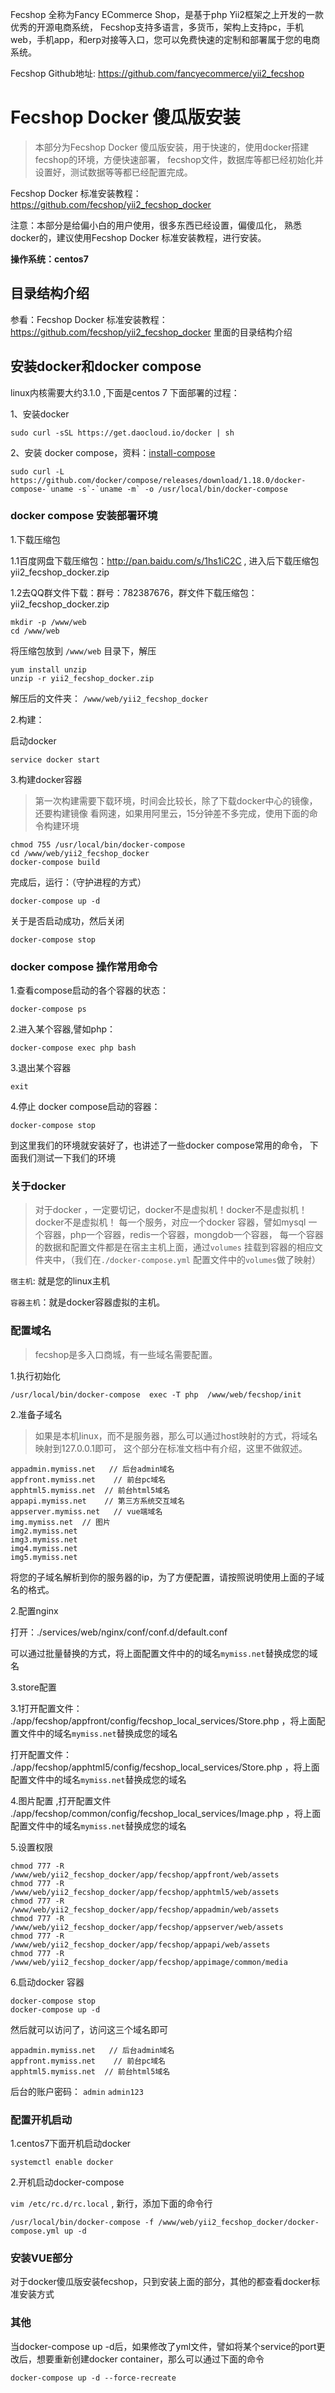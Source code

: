 Fecshop 全称为Fancy ECommerce Shop，是基于php Yii2框架之上开发的一款优秀的开源电商系统， Fecshop支持多语言，多货币，架构上支持pc，手机web，手机app，和erp对接等入口，您可以免费快速的定制和部署属于您的电商系统。

Fecshop Github地址: https://github.com/fancyecommerce/yii2_fecshop

Fecshop Docker 傻瓜版安装
=============


> 本部分为Fecshop Docker 傻瓜版安装，用于快速的，使用docker搭建fecshop的环境，方便快速部署，
fecshop文件，数据库等都已经初始化并设置好，测试数据等等都已经配置完成。

Fecshop Docker 标准安装教程：https://github.com/fecshop/yii2_fecshop_docker

注意：本部分是给偏小白的用户使用，很多东西已经设置，偏傻瓜化，
熟悉docker的，建议使用Fecshop Docker 标准安装教程，进行安装。


**操作系统：centos7**

目录结构介绍
---------

参看：Fecshop Docker 标准安装教程：https://github.com/fecshop/yii2_fecshop_docker
里面的目录结构介绍


安装docker和docker compose
-------------------------

linux内核需要大约3.1.0 ,下面是centos 7 下面部署的过程：


1、安装docker

```
sudo curl -sSL https://get.daocloud.io/docker | sh
```

2、安装 docker compose，资料：[install-compose](https://docs.docker.com/compose/install/#install-compose)

```
sudo curl -L https://github.com/docker/compose/releases/download/1.18.0/docker-compose-`uname -s`-`uname -m` -o /usr/local/bin/docker-compose
```



### docker compose 安装部署环境

1.下载压缩包

1.1百度网盘下载压缩包：http://pan.baidu.com/s/1hs1iC2C
, 进入后下载压缩包yii2_fecshop_docker.zip

1.2去QQ群文件下载：群号：782387676，群文件下载压缩包：yii2_fecshop_docker.zip

```
mkdir -p /www/web
cd /www/web
```

将压缩包放到 `/www/web` 目录下，解压

```
yum install unzip
unzip -r yii2_fecshop_docker.zip
```

解压后的文件夹： `/www/web/yii2_fecshop_docker`

2.构建：

启动docker

```
service docker start
```

3.构建docker容器

> 第一次构建需要下载环境，时间会比较长，除了下载docker中心的镜像，还要构建镜像
> 看网速，如果用阿里云，15分钟差不多完成，使用下面的命令构建环境

```
chmod 755 /usr/local/bin/docker-compose
cd /www/web/yii2_fecshop_docker
docker-compose build
```



完成后，运行：（守护进程的方式）

```
docker-compose up -d
```

关于是否启动成功，然后关闭

```
docker-compose stop
```

### docker compose 操作常用命令


1.查看compose启动的各个容器的状态：

```
docker-compose ps
```

2.进入某个容器,譬如php：

```
docker-compose exec php bash
```

3.退出某个容器

```
exit
```


4.停止 docker compose启动的容器：

```
docker-compose stop
```

到这里我们的环境就安装好了，也讲述了一些docker compose常用的命令，
下面我们测试一下我们的环境


### 关于docker 



> 对于docker ，一定要切记，docker不是虚拟机！docker不是虚拟机！docker不是虚拟机！
> 每一个服务，对应一个docker 容器，譬如mysql
> 一个容器，php一个容器，redis一个容器，mongdob一个容器，
> 每一个容器的数据和配置文件都是在宿主主机上面，通过`volumes`
> 挂载到容器的相应文件夹中，（我们在`./docker-compose.yml`
> 配置文件中的`volumes`做了映射）

`宿主机`: 就是您的linux主机

`容器主机`：就是docker容器虚拟的主机。


### 配置域名

> fecshop是多入口商城，有一些域名需要配置。

1.执行初始化

```
/usr/local/bin/docker-compose  exec -T php  /www/web/fecshop/init
```

2.准备子域名

> 如果是本机linux，而不是服务器，那么可以通过host映射的方式，将域名映射到127.0.0.1即可，
这个部分在标准文档中有介绍，这里不做叙述。

```
appadmin.mymiss.net   // 后台admin域名
appfront.mymiss.net    // 前台pc域名
apphtml5.mymiss.net  // 前台html5域名
appapi.mymiss.net    // 第三方系统交互域名
appserver.mymiss.net   // vue端域名
img.mymiss.net  // 图片
img2.mymiss.net
img3.mymiss.net
img4.mymiss.net
img5.mymiss.net
```

将您的子域名解析到你的服务器的ip，为了方便配置，请按照说明使用上面的子域名的格式。


2.配置nginx

打开：./services/web/nginx/conf/conf.d/default.conf

可以通过批量替换的方式，将上面配置文件中的的域名`mymiss.net`替换成您的域名



3.store配置

3.1打开配置文件：
./app/fecshop/appfront/config/fecshop_local_services/Store.php
，将上面配置文件中的域名`mymiss.net`替换成您的域名

打开配置文件：
./app/fecshop/apphtml5/config/fecshop_local_services/Store.php
，将上面配置文件中的域名`mymiss.net`替换成您的域名



4.图片配置
,打开配置文件
./app/fecshop/common/config/fecshop_local_services/Image.php
，将上面配置文件中的域名`mymiss.net`替换成您的域名


5.设置权限

```
chmod 777 -R /www/web/yii2_fecshop_docker/app/fecshop/appfront/web/assets
chmod 777 -R /www/web/yii2_fecshop_docker/app/fecshop/apphtml5/web/assets
chmod 777 -R /www/web/yii2_fecshop_docker/app/fecshop/appadmin/web/assets
chmod 777 -R /www/web/yii2_fecshop_docker/app/fecshop/appserver/web/assets
chmod 777 -R /www/web/yii2_fecshop_docker/app/fecshop/appapi/web/assets
chmod 777 -R /www/web/yii2_fecshop_docker/app/fecshop/appimage/common/media
```

6.启动docker 容器

```
docker-compose stop
docker-compose up -d
```

然后就可以访问了，访问这三个域名即可

```
appadmin.mymiss.net   // 后台admin域名
appfront.mymiss.net    // 前台pc域名
apphtml5.mymiss.net  // 前台html5域名
```


后台的账户密码： `admin`  `admin123`



### 配置开机启动

1.centos7下面开机启动docker

```
systemctl enable docker
```

2.开机启动docker-compose

`vim /etc/rc.d/rc.local` , 新行，添加下面的命令行

```
/usr/local/bin/docker-compose -f /www/web/yii2_fecshop_docker/docker-compose.yml up -d
```


### 安装VUE部分


对于docker傻瓜版安装fecshop，只到安装上面的部分，其他的都查看docker标准安装方式



### 其他

当docker-compose up -d后，如果修改了yml文件，譬如将某个service的port更改后，想要重新创建docker container，那么可以通过下面的命令

```
docker-compose up -d --force-recreate
```

